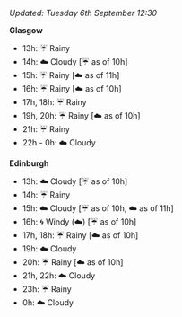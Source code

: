 *Updated: Tuesday 6th September 12:30*

**Glasgow**

* 13h: :umbrella: Rainy
* 14h: :cloud: Cloudy [:umbrella: as of 10h]
* 15h: :umbrella: Rainy [:cloud: as of 11h]
* 16h: :umbrella: Rainy [:cloud: as of 10h]
* 17h, 18h: :umbrella: Rainy
* 19h, 20h: :umbrella: Rainy [:cloud: as of 10h]
* 21h: :umbrella: Rainy
* 22h - 0h: :cloud: Cloudy

**Edinburgh**

* 13h: :cloud: Cloudy [:umbrella: as of 10h]
* 14h: :umbrella: Rainy
* 15h: :cloud: Cloudy [:umbrella: as of 10h, :cloud: as of 11h]
* 16h: :cyclone: Windy (:cloud:) [:umbrella: as of 10h]
* 17h, 18h: :umbrella: Rainy [:cloud: as of 10h]
* 19h: :cloud: Cloudy
* 20h: :umbrella: Rainy [:cloud: as of 10h]
* 21h, 22h: :cloud: Cloudy
* 23h: :umbrella: Rainy
* 0h: :cloud: Cloudy
